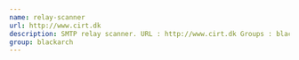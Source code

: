 ```yaml
---
name: relay-scanner
url: http://www.cirt.dk
description: SMTP relay scanner. URL : http://www.cirt.dk Groups : blackarch blackarch-scanner
group: blackarch
---
```

